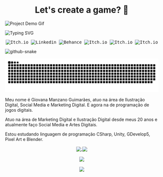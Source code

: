 <h1  align="center">Let's create a game? 👾</h1>

![Project Demo Gif](https://media0.giphy.com/media/jQEvbkRJhVRpgkpg9y/giphy.gif?cid=ecf05e47p0nh9r5tbfv2oblskiktcge8r3xqzxpi0wdvnouf&ep=v1_gifs_search&rid=giphy.gif&ct=g)

![Typing SVG](https://readme-typing-svg.demolab.com?font=Fira+Code&pause=1000&color=9644CD&center=true&vCenter=true&width=1000&lines=Save%2C+my+name+is+Giovana+Manzano;I+am+Game+Developer+and+Game+Designer;And+GameMaker+Studio+Master+too;Welcome+to+my+Github+:3)

<samp>
  <p align="center">
     </a>
        <a href="https://twitter.com/GiManzano/" target="_blank" style="text-decoration: none;">
        <img src="https://img.shields.io/badge/Twitter-1a1b27?style=for-the-badge&logo=twitter&logoColor=9644CD" alt="Itch.io">
    </a>
    <a href="https://www.linkedin.com/in/giovana-manzano-guimarães-5b7a8316b/" target="_blank" style="text-decoration: none;">
        <img src="https://img.shields.io/badge/linkedin-1a1b27?style=for-the-badge&logo=linkedin&logoColor=9644CD" alt="Linkedin">
    </a>
    <a href="https://www.instagram.com/gii_miko" target="_blank" style="text-decoration: none;">
        <img src="https://img.shields.io/badge/Instagram-1a1b27?style=for-the-badge&logo=Instagram&logoColor=9644CD" alt="Behance">
    </a>
     </a>
        <a href="https://https://www.twitch.tv/lumiargames" target="_blank" style="text-decoration: none;">
        <img src="https://img.shields.io/badge/Twitch-1a1b27?style=for-the-badge&logo=twitch&logoColor=9644CD" alt="Itch.io">
    </a>
    </a>
        <a href="https://www.youtube.com/channel/@GiiMiko" target="_blank" style="text-decoration: none;">
        <img src="https://img.shields.io/badge/Youtube-1a1b27?style=for-the-badge&logo=Youtube&logoColor=9644CD" alt="Itch.io">
    </a>
    </a>
        <a href="https://giimiko.itch.io/" target="_blank" style="text-decoration: none;">
        <img src="https://img.shields.io/badge/itch.io-1a1b27?style=for-the-badge&logo=itch.io&logoColor=9644CD" alt="Itch.io">
    </a>
  </p>
</samp>


<picture>
  <source media="(prefers-color-scheme: dark)" srcset="github-snake-dark.svg" />
  <img alt="github-snake" src="github-snake.svg" />
</picture>

  <source
    media="(prefers-color-scheme: dark)"
   srcset="
      https://raw.githubusercontent.com/platane/snk/output/github-contribution-grid-snake-dark.svg
    "
  />
  <img
    alt="github contribution grid snake animation"
    src="https://raw.githubusercontent.com/platane/snk/output/github-contribution-grid-snake.svg"
  />
</picture>

<p>Meu nome é Giovana Manzano Guimarães, atuo na área de Ilustração Digital, Social Media e Marketing Digital. E agora na de programação de jogos digitais.</p>
<p>Atuo na área de Marketing Digital e Ilustração Digital desde meus 20 anos e atualmente faço Social Media e Artes Digitais.</p>
<p>Estou estudando linguagem de programação CSharp, Unity, GDevelop5, Pixel Art e Blender.</p>

<div align="center">
<a href="https://github.com/GiiMiko">
<img  height="160em" align="center" src="https://github-readme-stats.vercel.app/api/top-langs/?username=GiiMiko&layout=compact&langs_count=7&theme=synthwave"/>
<img  height="160em" align="center" src="https://github-readme-stats.vercel.app/api?username=GiiMiko&theme=synthwave" />
</div>


<div align="center">
</a> 

<br />

<div align="center">
    <img src="http://github-readme-streak-stats.herokuapp.com?user=GiiMiko&theme=monokai&hide_border=true&date_format=M%20j%5B%2C%20Y%5D&background=00000000&stroke=DE37C1">
</div>
  
<div align="center">
  <p align="center">
    <a href="https://skillicons.dev">
      <img src="https://skillicons.dev/icons?i=cs,cpp,java,javascript,git,gamemakerstudio,unity,unreal,godot" />
    </a>
</div>
